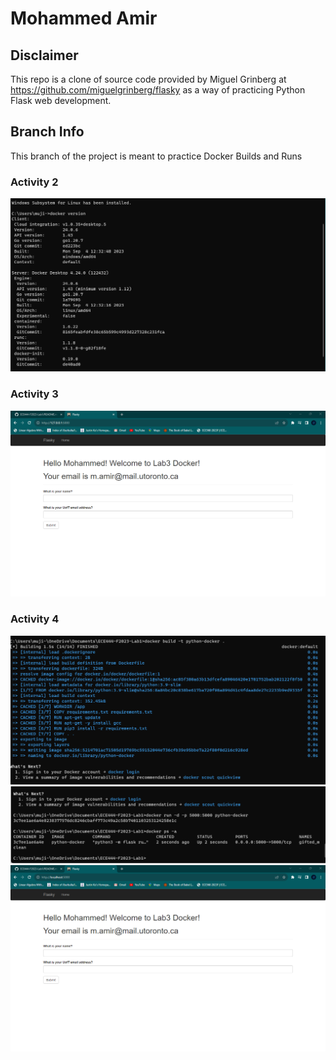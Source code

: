 # Mohammed Amir

## Disclaimer

This repo is a clone of source code provided by Miguel Grinberg at https://github.com/miguelgrinberg/flasky as a way of
practicing Python Flask web development. 

## Branch Info

This branch of the project is meant to practice Docker Builds and Runs

### Activity 2
![lab3_activity2](lab3_activity2.png)

### Activity 3
![lab3_activity3](lab3_activity3.png)

### Activity 4
![lab3_activity4 docker build](lab3_activity4_1.png)
![lab3_activity4 docker run](lab3_activity4_2.png)
![lab3_activity4 working site](lab3_activity4_3.png)